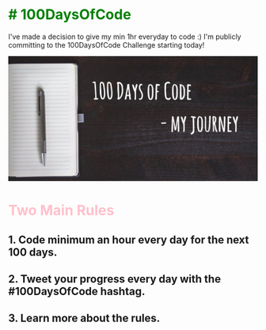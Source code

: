<h1 style="color:green;"># 100DaysOfCode</h1>
I've made a decision to give my min 1hr everyday to code :) I'm publicly committing to the 100DaysOfCode Challenge starting today!

![alt-text](https://github.com/riya-star/100DaysOfCode/blob/master/a.jpeg)

<h1 style="color:pink;">Two Main Rules</h1>
<h2> 1. Code minimum an hour every day for the next 100 days.</h2>
<h2> 2. Tweet your progress every day with the #100DaysOfCode hashtag.</h2>
<h2> 3. Learn more about the rules. </h2>
